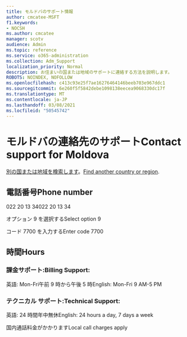 ```yaml
---
title: モルドバのサポート情報
author: cmcatee-MSFT
f1.keywords:
- NOCSH
ms.author: cmcatee
manager: scotv
audience: Admin
ms.topic: reference
ms.service: o365-administration
ms.collection: Adm_Support
localization_priority: Normal
description: お住まいの国または地域のサポートに連絡する方法を説明します。
ROBOTS: NOINDEX, NOFOLLOW
ms.openlocfilehash: c413c93e25f7ae16276464146beeb703e967ddc1
ms.sourcegitcommit: 6e260f5f5842debe1098138eecea9068330dc17f
ms.translationtype: MT
ms.contentlocale: ja-JP
ms.lasthandoff: 03/08/2021
ms.locfileid: "50545742"
---
```

# <a name="contact-support-for-moldova"></a><span data-ttu-id="c752e-103">モルドバの連絡先のサポート</span><span class="sxs-lookup"><span data-stu-id="c752e-103">Contact support for Moldova</span></span>

<span data-ttu-id="c752e-104">[別の国または地域を検索します](../contact-support-for-business-products.md)。</span><span class="sxs-lookup"><span data-stu-id="c752e-104">[Find another country or region](../contact-support-for-business-products.md).</span></span>

## <a name="phone-number"></a><span data-ttu-id="c752e-105">電話番号</span><span class="sxs-lookup"><span data-stu-id="c752e-105">Phone number</span></span>
<span data-ttu-id="c752e-106">022 20 13 34</span><span class="sxs-lookup"><span data-stu-id="c752e-106">022 20 13 34</span></span>

<span data-ttu-id="c752e-107">オプション 9 を選択する</span><span class="sxs-lookup"><span data-stu-id="c752e-107">Select option 9</span></span>

<span data-ttu-id="c752e-108">コード 7700 を入力する</span><span class="sxs-lookup"><span data-stu-id="c752e-108">Enter code 7700</span></span>

## <a name="hours"></a><span data-ttu-id="c752e-109">時間</span><span class="sxs-lookup"><span data-stu-id="c752e-109">Hours</span></span>
### <a name="billing-support"></a><span data-ttu-id="c752e-110">課金サポート:</span><span class="sxs-lookup"><span data-stu-id="c752e-110">Billing Support:</span></span>

<span data-ttu-id="c752e-111">英語: Mon-Fri午前 9 時から午後 5 時</span><span class="sxs-lookup"><span data-stu-id="c752e-111">English: Mon-Fri 9 AM-5 PM</span></span>

### <a name="technical-support"></a><span data-ttu-id="c752e-112">テクニカル サポート:</span><span class="sxs-lookup"><span data-stu-id="c752e-112">Technical Support:</span></span>

<span data-ttu-id="c752e-113">英語: 24 時間年中無休</span><span class="sxs-lookup"><span data-stu-id="c752e-113">English: 24 hours a day, 7 days a week</span></span>

<span data-ttu-id="c752e-114">国内通話料金がかかります</span><span class="sxs-lookup"><span data-stu-id="c752e-114">Local call charges apply</span></span>

